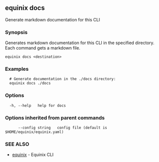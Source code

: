## equinix docs

Generate markdown documentation for this CLI

### Synopsis

Generates markdown documentation for this CLI in the specified directory. Each command gets a markdown file.

```
equinix docs <destination>
```

### Examples

```
  # Generate documentation in the ./docs directory:
  equinix docs ./docs
```

### Options

```
  -h, --help   help for docs
```

### Options inherited from parent commands

```
      --config string   config file (default is $HOME/equinix/equinix.yaml)
```

### SEE ALSO

* [equinix](equinix.md)	 - Equinix CLI

